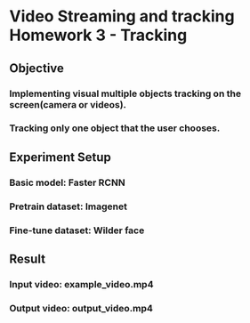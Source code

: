# Video Streaming and tracking Homework 3 - Tracking
## Objective
### Implementing visual multiple objects tracking on the screen(camera or videos).
### Tracking only one object that the user chooses.

## Experiment Setup
### Basic model: Faster RCNN
### Pretrain dataset: Imagenet
### Fine-tune dataset: Wilder face

## Result
### Input video: example_video.mp4
### Output video: output_video.mp4
